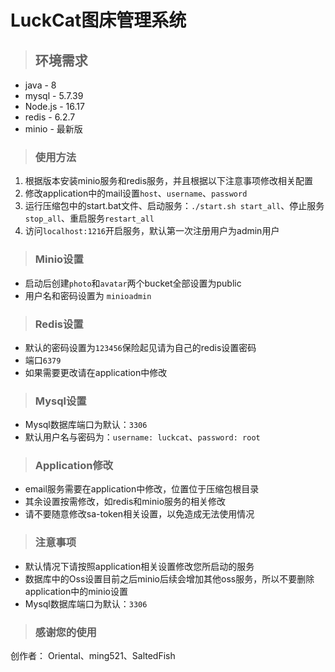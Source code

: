 # LuckCat图床管理系统

> ## 环境需求
- java - 8
- mysql - 5.7.39
- Node.js - 16.17
- redis - 6.2.7
- minio - 最新版

> ### 使用方法
1. 根据版本安装minio服务和redis服务，并且根据以下注意事项修改相关配置
2. 修改application中的mail设置`host`、`username`、`password`
3. 运行压缩包中的start.bat文件、启动服务：`./start.sh start_all`、停止服务`stop_all`、重启服务`restart_all`
4. 访问`localhost:1216`开启服务，默认第一次注册用户为admin用户
> ### Minio设置
- 启动后创建`photo`和`avatar`两个bucket全部设置为public
- 用户名和密码设置为 `minioadmin`

> ### Redis设置
- 默认的密码设置为`123456`保险起见请为自己的redis设置密码
- 端口`6379`
- 如果需要更改请在application中修改

> ### Mysql设置
- Mysql数据库端口为默认：`3306`
- 默认用户名与密码为：`username: luckcat`、`password: root`

> ### Application修改
- email服务需要在application中修改，位置位于压缩包根目录
- 其余设置按需修改，如redis和minio服务的相关修改
- 请不要随意修改sa-token相关设置，以免造成无法使用情况

> ### 注意事项
- 默认情况下请按照application相关设置修改您所启动的服务
- 数据库中的Oss设置目前之后minio后续会增加其他oss服务，所以不要删除application中的minio设置
- Mysql数据库端口为默认：`3306`

> ### 感谢您的使用
创作者： Oriental、ming521、SaltedFish